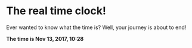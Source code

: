 # The real time clock!

Ever wanted to know what the time is? Well, your journey is about to end!

**The time is Nov 13, 2017, 10:28**